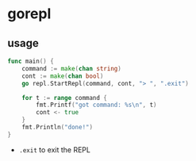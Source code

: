 # gorepl

## usage
```go
func main() {
	command := make(chan string)
	cont := make(chan bool)
	go repl.StartRepl(command, cont, "> ", ".exit")

	for t := range command {
        fmt.Printf("got command: %s\n", t)
        cont <- true
	}
	fmt.Println("done!")
}

```
* `.exit` to exit the REPL

